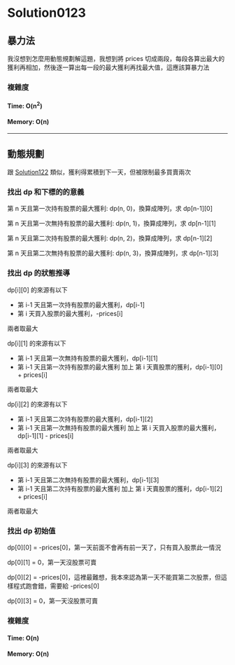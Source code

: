 # Solution0123

## 暴力法

我沒想到怎麼用動態規劃解這題，我想到將 prices 切成兩段，每段各算出最大的獲利再相加，然後逐一算出每一段的最大獲利再找最大值，這應該算暴力法

### 複雜度

#### Time: O(n<sup>2</sup>)

#### Memory: O(n)

---

## 動態規劃

跟 [Solution122](Solution0122.md) 類似，獲利得累積到下一天，但被限制最多買賣兩次

### 找出 dp 和下標的的意義

第 n 天且第一次持有股票的最大獲利: dp(n, 0)，換算成陣列，求 dp[n-1][0]

第 n 天且第一次無持有股票的最大獲利: dp(n, 1)，換算成陣列，求 dp[n-1][1]

第 n 天且第二次持有股票的最大獲利: dp(n, 2)，換算成陣列，求 dp[n-1][2]

第 n 天且第二次無持有股票的最大獲利: dp(n, 3)，換算成陣列，求 dp[n-1][3]

### 找出 dp 的狀態推導

dp[i][0] 的來源有以下
- 第 i-1 天且第一次持有股票的最大獲利，dp[i-1]
- 第 i 天買入股票的最大獲利，-prices[i]

兩者取最大

dp[i][1] 的來源有以下
- 第 i-1 天且第一次無持有股票的最大獲利，dp[i-1][1]
- 第 i-1 天且第一次持有股票的最大獲利 加上 第 i 天賣股票的獲利，dp[i-1][0] + prices[i]

兩者取最大

dp[i][2] 的來源有以下
- 第 i-1 天且第二次持有股票的最大獲利，dp[i-1][2]
- 第 i-1 天且第一次無持有股票的最大獲利 加上 第 i 天買入股票的最大獲利，dp[i-1][1] - prices[i]

兩者取最大

dp[i][3] 的來源有以下
- 第 i-1 天且第二次無持有股票的最大獲利，dp[i-1][3]
- 第 i-1 天且第二次持有股票的最大獲利 加上 第 i 天賣股票的獲利，dp[i-1][2] + prices[i]

兩者取最大

### 找出 dp 初始值

dp[0][0] = -prices[0]，第一天前面不會再有前一天了，只有買入股票此一情況

dp[0][1] = 0，第一天沒股票可賣

dp[0][2] = -prices[0]，這裡最難想，我本來認為第一天不能買第二次股票，但這樣程式跑會錯，需要給 -prices[0]

dp[0][3] = 0，第一天沒股票可賣

### 複雜度

#### Time: O(n)

#### Memory: O(n)